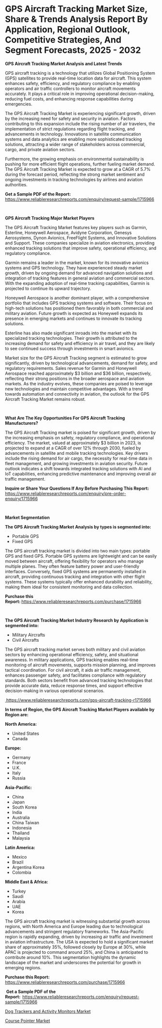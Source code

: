 <p><h1>GPS Aircraft Tracking Market Size, Share & Trends Analysis Report By Application, Regional Outlook, Competitive Strategies, And Segment Forecasts, 2025 - 2032</h1></p><p><strong>GPS Aircraft Tracking Market Analysis and Latest Trends</strong></p>
<p><p>GPS aircraft tracking is a technology that utilizes Global Positioning System (GPS) satellites to provide real-time location data for aircraft. This system enhances safety, efficiency, and regulatory compliance by enabling operators and air traffic controllers to monitor aircraft movements accurately. It plays a critical role in improving operational decision-making, reducing fuel costs, and enhancing response capabilities during emergencies.</p><p>The GPS Aircraft Tracking Market is experiencing significant growth, driven by the increasing need for safety and security in aviation. Factors contributing to this expansion include the rising number of air travelers, the implementation of strict regulations regarding flight tracking, and advancements in technology. Innovations in satellite communication systems and data analytics are enabling more sophisticated tracking solutions, attracting a wider range of stakeholders across commercial, cargo, and private aviation sectors.</p><p>Furthermore, the growing emphasis on environmental sustainability is pushing for more efficient flight operations, further fueling market demand. The GPS Aircraft Tracking Market is expected to grow at a CAGR of 5.7% during the forecast period, reflecting the strong market sentiment and ongoing investments in tracking technologies by airlines and aviation authorities.</p></p>
<p><strong>Get a Sample PDF of the Report:&nbsp;</strong> <a href="https://www.reliableresearchreports.com/enquiry/request-sample/1715966?utm_campaign=48&utm_medium=2&utm_source=Github&utm_content=ia&utm_term=12012025&utm_id=gps-aircraft-tracking">https://www.reliableresearchreports.com/enquiry/request-sample/1715966</a></p>
<p>&nbsp;</p>
<p><strong>GPS Aircraft Tracking Major Market Players</strong></p>
<p><p>The GPS Aircraft Tracking Market features key players such as Garmin, Esterline, Honeywell Aerospace, Avidyne Corporation, Genesys Aerosystems, Dynon Avionics, FreeFlight Systems, and Innovative Solutions and Support. These companies specialize in aviation electronics, providing enhanced tracking solutions that improve safety, operational efficiency, and regulatory compliance.</p><p>Garmin remains a leader in the market, known for its innovative avionics systems and GPS technology. They have experienced steady market growth, driven by ongoing demand for advanced navigation solutions and integration of tracking features in general aviation and commercial sectors. With the expanding adoption of real-time tracking capabilities, Garmin is projected to continue its upward trajectory.</p><p>Honeywell Aerospace is another dominant player, with a comprehensive portfolio that includes GPS tracking systems and software. Their focus on high-tech solutions has positioned them favorably in both commercial and military aviation. Future growth is expected as Honeywell expands its presence in emerging markets and continues to innovate its tracking solutions.</p><p>Esterline has also made significant inroads into the market with its specialized tracking technologies. Their growth is attributed to the increasing demand for safety and efficiency in air travel, and they are likely to see continued success through investments in smart avionics.</p><p>Market size for the GPS Aircraft Tracking segment is estimated to grow significantly, driven by technological advancements, demand for safety, and regulatory requirements. Sales revenue for Garmin and Honeywell Aerospace reached approximately $3 billion and $36 billion, respectively, reflecting their strong positions in the broader aerospace and aviation markets. As the industry evolves, these companies are poised to leverage new technologies and maintain competitive advantages. With a trend towards automation and connectivity in aviation, the outlook for the GPS Aircraft Tracking Market remains robust.</p></p>
<p>&nbsp;</p>
<p><strong>What Are The Key Opportunities For GPS Aircraft Tracking Manufacturers?</strong></p>
<p><p>The GPS Aircraft Tracking market is poised for significant growth, driven by the increasing emphasis on safety, regulatory compliance, and operational efficiency. The market, valued at approximately $3 billion in 2023, is projected to expand at a CAGR of over 12% through 2030, fueled by advancements in satellite and mobile tracking technologies. Key drivers include the rising demand for air cargo, the necessity for real-time data in fleet management, and growing investments in aviation security. Future outlook indicates a shift towards integrated tracking solutions with AI and IoT capabilities, enhancing predictive maintenance and improving overall air traffic management.</p></p>
<p><strong>Inquire or Share Your Questions If Any Before Purchasing This Report:</strong> <a href="https://www.reliableresearchreports.com/enquiry/pre-order-enquiry/1715966?utm_campaign=48&utm_medium=2&utm_source=Github&utm_content=ia&utm_term=12012025&utm_id=gps-aircraft-tracking">https://www.reliableresearchreports.com/enquiry/pre-order-enquiry/1715966</a></p>
<p>&nbsp;</p>
<p><strong>Market Segmentation</strong></p>
<p><strong>The GPS Aircraft Tracking Market Analysis by types is segmented into:</strong></p>
<p><ul><li>Portable GPS</li><li>Fixed GPS</li></ul></p>
<p><p>The GPS aircraft tracking market is divided into two main types: portable GPS and fixed GPS. Portable GPS systems are lightweight and can be easily moved between aircraft, offering flexibility for operators who manage multiple planes. They often feature battery power and user-friendly interfaces. Conversely, fixed GPS systems are permanently installed in aircraft, providing continuous tracking and integration with other flight systems. These systems typically offer enhanced durability and reliability, making them ideal for consistent monitoring and data collection.</p></p>
<p><strong>Purchase this Report:&nbsp;</strong><a href="https://www.reliableresearchreports.com/purchase/1715966?utm_campaign=48&utm_medium=2&utm_source=Github&utm_content=ia&utm_term=12012025&utm_id=gps-aircraft-tracking">https://www.reliableresearchreports.com/purchase/1715966</a></p>
<p>&nbsp;</p>
<p><strong>The GPS Aircraft Tracking Market Industry Research by Application is segmented into:</strong></p>
<p><ul><li>Military Aircrafts</li><li>Civil Aircrafts</li></ul></p>
<p><p>The GPS aircraft tracking market serves both military and civil aviation sectors by enhancing operational efficiency, safety, and situational awareness. In military applications, GPS tracking enables real-time monitoring of aircraft movements, supports mission planning, and improves tactical coordination. For civil aircraft, it aids air traffic management, enhances passenger safety, and facilitates compliance with regulatory standards. Both sectors benefit from advanced tracking technologies that provide accurate data, reduce response times, and support effective decision-making in various operational scenarios.</p></p>
<p><a href="https://www.reliableresearchreports.com/gps-aircraft-tracking-r1715966?utm_campaign=48&utm_medium=2&utm_source=Github&utm_content=ia&utm_term=12012025&utm_id=gps-aircraft-tracking">&nbsp;https://www.reliableresearchreports.com/gps-aircraft-tracking-r1715966</a></p>
<p><strong>In terms of Region, the GPS Aircraft Tracking Market Players available by Region are:</strong></p>
<p>
    <p> <strong> North America: </strong>
        <ul>
            <li>United States</li>
            <li>Canada</li>
        </ul>
        </p> 
    <p> <strong> Europe: </strong>
        <ul>
            <li>Germany</li>
            <li>France</li>
            <li>U.K.</li>
            <li>Italy</li>
            <li>Russia</li>
        </ul>
        </p> 
    <p> <strong> Asia-Pacific: </strong>
        <ul>
            <li>China</li>
            <li>Japan</li>
            <li>South Korea</li>
            <li>India</li>
            <li>Australia</li>
            <li>China Taiwan</li>
            <li>Indonesia</li>
            <li>Thailand</li>
            <li>Malaysia</li>
        </ul>
        </p> 
    <p> <strong> Latin America: </strong>
        <ul>
            <li>Mexico</li>
            <li>Brazil</li>
            <li>Argentina Korea</li>
            <li>Colombia</li>
        </ul>
        </p> 
    <p> <strong> Middle East & Africa: </strong>
        <ul>
            <li>Turkey</li>
            <li>Saudi</li>
            <li>Arabia</li>
            <li>UAE</li>
            <li>Korea</li>
        </ul>
    </p>
    </p>
<p><p>The GPS aircraft tracking market is witnessing substantial growth across regions, with North America and Europe leading due to technological advancements and stringent regulatory frameworks. The Asia-Pacific region is rapidly expanding, driven by increasing air traffic and investment in aviation infrastructure. The USA is expected to hold a significant market share of approximately 35%, followed closely by Europe at 30%, while APAC is projected to command around 25%, and China is anticipated to contribute around 10%. This segmentation highlights the dynamic landscape of the market and underscores the potential for growth in emerging regions.</p></p>
<p><strong>Purchase this Report: </strong><a href="https://www.reliableresearchreports.com/purchase/1715966?utm_campaign=48&utm_medium=2&utm_source=Github&utm_content=ia&utm_term=12012025&utm_id=gps-aircraft-tracking">https://www.reliableresearchreports.com/purchase/1715966</a></p>
<p>&nbsp;<strong>Get a Sample PDF of the Report:&nbsp;&nbsp;</strong><a href="https://www.reliableresearchreports.com/enquiry/request-sample/1715966?utm_campaign=48&utm_medium=2&utm_source=Github&utm_content=ia&utm_term=12012025&utm_id=gps-aircraft-tracking">https://www.reliableresearchreports.com/enquiry/request-sample/1715966</a></p>
<p><strong></strong></p>
<p><p><a href="https://github.com/mathastilley812967/Market-Research-Report-List-1/blob/main/dog-trackers-and-activity-monitors-market.md?utm_campaign=48&utm_medium=2&utm_source=Github&utm_content=ia&utm_term=12012025&utm_id=gps-aircraft-tracking">Dog Trackers and Activity Monitors Market</a></p><p><a href="https://github.com/tamiaknaub6/Market-Research-Report-List-1/blob/main/course-pointer-market.md?utm_campaign=48&utm_medium=2&utm_source=Github&utm_content=ia&utm_term=12012025&utm_id=gps-aircraft-tracking">Course Pointer Market</a></p></p>